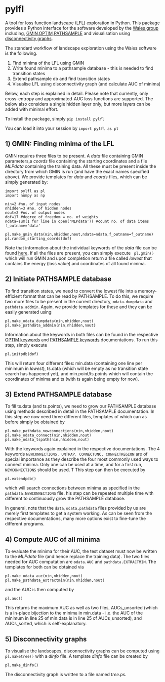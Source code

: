 # pylfl
A tool for loss function landscape (LFL) exploration in Python. This package provides a Python interface for the software developed by the [Wales group](https://www.ch.cam.ac.uk/group/wales/index) including, [GMIN](http://www-wales.ch.cam.ac.uk/GMIN/),[OPTIM](http://www-wales.ch.cam.ac.uk/OPTIM/),[PATHSAMPLE](http://www-wales.ch.cam.ac.uk/PATHSAMPLE/) and visualisation using [disconnectivity graphs](http://www-wales.ch.cam.ac.uk/pdf/NATURE.394.758.1998.pdf).

The standard workflow of landscape exploration using the Wales software is the following.
1. Find minima of the LFL using GMIN
2. Write found minima to a pathsample database - this is needed to find transition states
3. Extend pathsample db and find transition states
4. Visualise LFL using disconnectivity graph (and calculate AUC of minima)

Below, each step is explained in detail. Please note that currently, only cross-entropy and approximated-AUC loss functions are supported. The below also considers a single hidden layer only, but more layers can be added with minimal effort. 

To install the package, simply 
```pip install pylfl```

You can load it into your session by
```import pylfl as pl```

## 1) GMIN: Finding minima of the LFL 
GMIN requires three files to be present. A _data_ file containing GMIN parameters,a _coords_ file containing the starting coordinates and a file _MLPdata_ containing the training data. All these must be present inside the directory from which GMIN is run (and have the exact names specified above). 
We provide templates for _data_ and _coords_ files, which can be simply generated by:
```
import pylfl as pl
import numpy as np

nin=2 #no. of input nodes
nhidden=3 #no. of hidden nodes
nout=2 #no. of output nodes
dof=17 #degree of freedom = no. of weights
ndata=sum(1 for line in open('MLPdata')) #count no. of data items
f_outname='data'

pl.make_gmin_data(nin,nhidden,nout,ndata=ndata,f_outname=f_outname)
pl.random_starting_coords(dof)
```
Note that information about the individual keywords of the _data_ file can be found [here](http://www-wales.ch.cam.ac.uk/GMIN.doc/node7.html).
If all the files are present, you can simply execute
``` pl.gmin()```
which will run GMIN and upon completion return a file called _lowest_ that contains the energy (loss value) and coordinates of all found minima. 

## 2) Initiate PATHSAMPLE database
To find transition states, we need to convert the lowest file into a memory-efficient format that can be read by PATHSAMPLE. To do this, we require two more files to be present in the current directory, `odata.dumpdata` and `pathdata.addmin`. Again, we provide templates for these and they can be easily generated using
```
pl.make_odata_dumpdata(nin,nhidden,nout)
pl.make_pathdata_addmin(nin,nhidden,nout)
```
Information about the keywords in both files can be found in the respective [OPTIM keywords](http://www-wales.ch.cam.ac.uk/OPTIM.doc/node4.html) and [PATHSAMPLE keywords](http://www-wales.ch.cam.ac.uk/PATHSAMPLE.2.1.doc/node6.html) documentations.
To run this step, simply execute
```
pl.initpdb(dof)
```
This will return four different files: min.data (containing one line per minimum in _lowest_), ts.data (which will be empty as no transition state search has happened yet), and min.point/ts.points which will contain the coordinates of minima and ts (with ts again being empty for now).

## 3) Extend PATHSAMPLE database
To fill ts.data (and ts.points), we need to grow our PATHSAMPLE database using methods described in detail in the PATHSAMPLE documentation. In this step we now need three different files, templates of which can as before simply be obtained by
```
pl.make_pathdata_newconnections(nin,nhidden,nout)
pl.make_odata_connect(nin,nhidden,nout)
pl.make_odata_tspath(nin,nhidden,nout)
```
With the keywords again explained in the respective documentations. The 4 keywords `NEWCONNECTIONS, UNTRAP, CONNECTUNC, CONNECTREGION` are of special importance as they describe the four most commonly used ways to connect minima. Only one can be used at a time, and for a first run, `NEWCONNECTIONS` should be used. T
This step can then be executed by
```
pl.extendpdb()
```
which will search connections between minima as specified in the `pathdata.NEWCONNECTIONS` file. his step can be repeated multiple time with different to continuously grow the PATHSAMPLE database.  

In general, note that the `data,odata,pathdata` files provided by us are merely first templates to get a system working. As can be seen from the respective documentations, many more options exist to fine-tune the different programs. 

## 4) Compute AUC of all minima
To evaluate the minima for their AUC, the test dataset must now be written to the _MLPdata_ file (and hence replace the training data). The two files needed for AUC computation are `odata.AUC` and `pathdata.EXTRACTMIN`. The templates for both can be obtained via
```
pl.make_odata_auc(nin,nhidden,nout)
pl.make_pathdata_extractmin(nin,nhidden,nout)
```
and the AUC is then computed by
```
pl.auc()
```
This returns the maximum AUC as well as two files, AUCs_unsorted (which is a in-place bijection to the minima in min.data - i.e. the AUC of the minimum in line 25 of min.data is in line 25 of AUCs_unsorted), and AUCs_sorted, which is self-explanatory. 

## 5) Disconnectivity graphs
To visualise the landscapes, disconnectivity graphs can be computed using `pl.maketree()` with a _dinfo_ file. A template _dinfo_ file can be created by
```
pl.make_dinfo()
```
The disconnectivity graph is written to a file named _tree.ps_.








